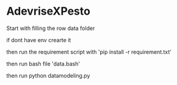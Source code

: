 # AdevriseXPesto
Start with filling the row data folder 

if dont have env crearte it 

then run the requirement script with 'pip install -r requirement.txt'

then run bash file 'data.bash'

then run python datamodeling.py

 


